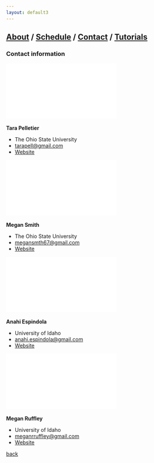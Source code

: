 ```yaml
---
layout: default3
---
```

## [About](index.md) / [Schedule](./Schedule.html) / [Contact](./Contact.html) / [Tutorials](./Tutorials.html)

### Contact information

![Tara](./assets/img/Tara.pdf)

**Tara Pelletier**
- The Ohio State University
- tarapell@gmail.com
- [Website](https://sites.google.com/site/taraapelletier/)

![Megan1](./assets/img/Megan1.pdf)

**Megan Smith**
- The Ohio State University
- megansmth67@gmail.com
- [Website](https://carstenslab.osu.edu/people.html)

![Anahi](./assets/img/Anahi.pdf)

**Anahi Espindola**
- University of Idaho
- anahi.espindola@gmail.com
- [Website](http://anahiespindola.github.io/about-me.html)


![Megan0](./assets/img/Megan0.pdf)

**Megan Ruffley**
- University of Idaho
- meganrruffley@gmail.com
- [Website](https://meganruffley.weebly.com)

[back](./)
